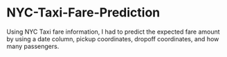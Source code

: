 # NYC-Taxi-Fare-Prediction
Using NYC Taxi fare information, I had to predict the expected fare amount by using a date column, pickup coordinates, dropoff coordinates, and how many passengers. 
